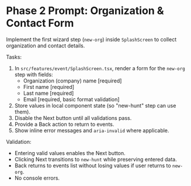# Phase 2 Prompt: Organization & Contact Form

Implement the first wizard step (`new-org`) inside `SplashScreen` to collect organization and contact details.

Tasks:
1) In `src/features/event/SplashScreen.tsx`, render a form for the `new-org` step with fields:
   - Organization (company) name [required]
   - First name [required]
   - Last name [required]
   - Email [required, basic format validation]
2) Store values in local component state (so "new-hunt" step can use them).
3) Disable the Next button until all validations pass.
4) Provide a Back action to return to events.
5) Show inline error messages and `aria-invalid` where applicable.

Validation:
- Entering valid values enables the Next button.
- Clicking Next transitions to `new-hunt` while preserving entered data.
- Back returns to events list without losing values if user returns to `new-org`.
- No console errors.
